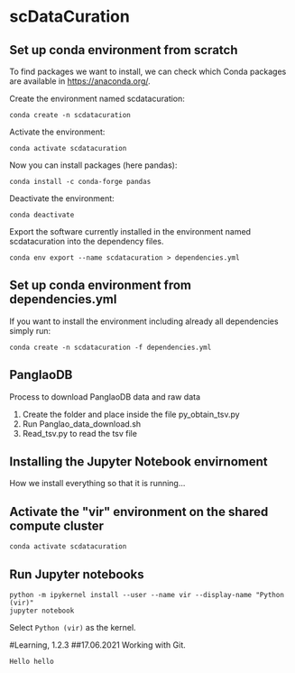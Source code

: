 # scDataCuration

## Set up conda environment from scratch

To find packages we want to install, we can check which Conda packages are available in
https://anaconda.org/.

Create the environment named scdatacuration:

```
conda create -n scdatacuration

```

Activate the environment:

```
conda activate scdatacuration
```

Now you can install packages (here pandas):

```
conda install -c conda-forge pandas
```

Deactivate the environment:

```
conda deactivate
```

Export the software currently installed in the environment named scdatacuration into the dependency files.

```
conda env export --name scdatacuration > dependencies.yml
```

## Set up conda environment from dependencies.yml

If you want to install the environment including already all dependencies simply run:

```
conda create -n scdatacuration -f dependencies.yml
```

## PanglaoDB

Process to download PanglaoDB data and raw data

1. Create the folder and place inside the file py_obtain_tsv.py
2. Run Panglao_data_download.sh
3. Read_tsv.py to read the tsv file

## Installing the Jupyter Notebook envirnoment

How we install everything so that it is running...


## Activate the "vir" environment on the shared compute cluster
```
conda activate scdatacuration
```

## Run Jupyter notebooks

```
python -m ipykernel install --user --name vir --display-name "Python (vir)"
jupyter notebook
```
Select `Python (vir)` as the kernel.

#Learning, 1.2.3
##17.06.2021 Working with Git.

```
Hello hello
```
